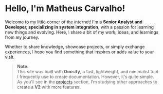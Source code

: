 # Hello, I'm Matheus Carvalho!

Welcome to my little corner of the internet! I'm a **Senior Analyst and Developer, specializing in system integration**, with a passion for learning new things and evolving. Here, I share a bit of my work, ideas, and learnings from my journey.

Whether to share knowledge, showcase projects, or simply exchange experiences, I hope you find something that inspires or adds value to your visit.

> **Note:**  
> This site was built with **Docsify**, a fast, lightweight, and minimalist tool I frequently use to create documentation. However, it's quite simple. As you'll see in the [projects](projetos.md) section, I'm studying other approaches to create a **V2** with more features.